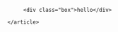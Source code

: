 <!doctype html>
 <html>
 
 <head>
 	<meta charset='UTF-8'>
 	<meta name='viewport' content='width=device-width initial-scale=1'>
 	<title>마크다운으로 티스토리 블로그 작성하기</title>
 <style>
  .box {
   background:red;
  }
  
 </style>
 </head>
 
 <body>
 	<article class="markdown-body">
 		
         <div class="box">hello</div>
         
 	</article>
 </body>
 
 </html>
